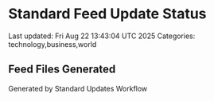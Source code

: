# Standard Feed Update Status
Last updated: Fri Aug 22 13:43:04 UTC 2025
Categories: technology,business,world

## Feed Files Generated

Generated by Standard Updates Workflow
